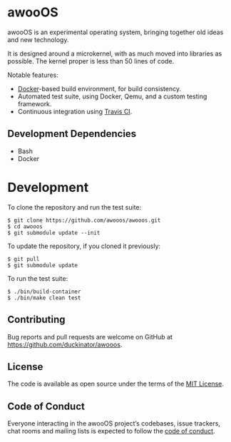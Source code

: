 # awooOS

awooOS is an experimental operating system, bringing together old ideas and
new technology.

It is designed around a microkernel, with as much moved into libraries
as possible. The kernel proper is less than 50 lines of code.

Notable features:

* [Docker](https://docker.com)-based build environment, for build consistency.
* Automated test suite, using Docker, Qemu, and a custom testing framework.
* Continuous integration using [Travis CI](https://travis-ci.org/).

## Development Dependencies

* Bash
* Docker

# Development

To clone the repository and run the test suite:

    $ git clone https://github.com/awooos/awooos.git
    $ cd awooos
    $ git submodule update --init

To update the repository, if you cloned it previously:

    $ git pull
    $ git submodule update

To run the test suite:

    $ ./bin/build-container
    $ ./bin/make clean test

## Contributing

Bug reports and pull requests are welcome on GitHub at
https://github.com/duckinator/awooos.

## License

The code is available as open source under the terms of the [MIT License](https://opensource.org/licenses/MIT).

## Code of Conduct

Everyone interacting in the awooOS project’s codebases, issue trackers, chat rooms and mailing lists is expected to follow the [code of conduct](https://github.com/duckinator/awooos/blob/master/CODE_OF_CONDUCT.md).
